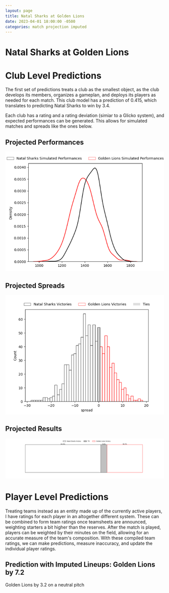 ```yaml
---  
layout: page  
title: Natal Sharks at Golden Lions  
date: 2023-04-01 18:00:00 -0500  
categories: match projection imputed  
---
```

# Natal Sharks at Golden Lions

# Club Level Predictions


The first set of predictions treats a club as the smallest object, as the club develops its members, organizes a gameplan, and deploys its players as needed for each match. This club model has a prediction of 0.415, which translates to predicting Natal Sharks to win by 3.4.

Each club has a rating and a rating deviation (simiar to a Glicko system), and expected performances can be generated. This allows for simulated matches and spreads like the ones below.
## Projected Performances


![Projected Performances](plots/performances_2023-04-01-GoldenLions-NatalSharks.png)
## Projected Spreads


![Projected Spreads](plots/spreads_2023-04-01-GoldenLions-NatalSharks.png)
## Projected Results


![Projected Results](plots/resultbar_2023-04-01-GoldenLions-NatalSharks.png)
# Player Level Predictions


Treating teams instead as an entity made up of the currently active players, I have ratings for each player in an altogether different system. These can be combined to form team ratings once teamsheets are announced, weighting starters a bit higher than the reserves. After the match is played, players can be weighted by their minutes on the field, allowing for an accurate measure of the team's composition. With these compiled team ratings, we can make predictions, measure inaccuracy, and update the individual player ratings.
## Prediction with Imputed Lineups: Golden Lions by 7.2


Golden Lions by 3.2 on a neutral pitch


